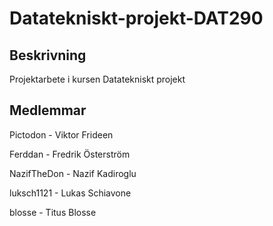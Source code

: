 # Datatekniskt-projekt-DAT290
## Beskrivning
Projektarbete i kursen Datatekniskt projekt

## Medlemmar
Pictodon - Viktor Frideen

Ferddan - Fredrik Österström

NazifTheDon - Nazif Kadiroglu

luksch1121 - Lukas Schiavone

blosse - Titus Blosse
